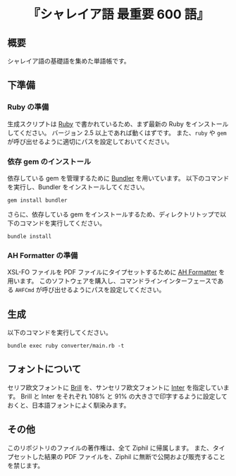 <div align="center">
<h1>『シャレイア語 最重要 600 語』</h1>
</div>


## 概要
シャレイア語の基礎語を集めた単語帳です。

## 下準備

### Ruby の準備
生成スクリプトは [Ruby](https://www.ruby-lang.org/ja/) で書かれているため、まず最新の Ruby をインストールしてください。
バージョン 2.5 以上であれば動くはずです。
また、`ruby` や `gem` が呼び出せるように適切にパスを設定しておいてください。

### 依存 gem のインストール
依存している gem を管理するために [Bundler](https://bundler.io/) を用いています。
以下のコマンドを実行し、Bundler をインストールしてください。
```
gem install bundler
```

さらに、依存している gem をインストールするため、ディレクトリトップで以下のコマンドを実行してください。
```
bundle install
```

### AH Formatter の準備
XSL-FO ファイルを PDF ファイルにタイプセットするために [AH Formatter](https://www.antenna.co.jp/AHF/) を用います。
このソフトウェアを購入し、コマンドラインインターフェースである `AHFCmd` が呼び出せるようにパスを設定してください。

## 生成
以下のコマンドを実行してください。
```
bundle exec ruby converter/main.rb -t
```

## フォントについて
セリフ欧文フォントに [Brill](https://brill.com/page/BrillFont/brill-typeface) を、サンセリフ欧文フォントに [Inter](https://rsms.me/inter/) を指定しています。
Brill と Inter をそれぞれ 108% と 91% の大きさで印字するように設定しておくと、日本語フォントによく馴染みます。

## その他
このリポジトリのファイルの著作権は、全て Ziphil に帰属します。
また、タイプセットした結果の PDF ファイルを、Ziphil に無断で公開および販売することを禁じます。